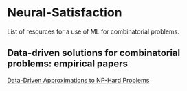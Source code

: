 # Neural-Satisfaction
List of resources for a use of ML for combinatorial problems.


## Data-driven solutions for combinatorial problems: empirical papers
[Data-Driven Approximations to NP-Hard Problems](https://www.semanticscholar.org/paper/Data-Driven-Approximations-to-NP-Hard-Problems-Milan-Rezatofighi/c0ce6c60727808bdadcd7b2be0cf0de34eb36aba)

